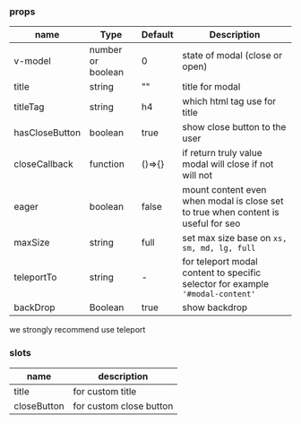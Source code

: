 ### props
| name | Type | Default | Description |
| ------------ | ------------ | ------------ | ------------ |
| v-model | number or boolean |0| state of modal (close or open) |
| title | string | "" | title for modal |
| titleTag | string | h4 | which html tag use for title |
| hasCloseButton | boolean | true | show close button to the user |
| closeCallback | function | ()=>{} | if return truly value modal will close if not will not |
| eager | boolean | false | mount content even when modal is close set to true when content is useful for seo
| maxSize | string | full | set max size base on `xs, sm, md, lg, full`
| teleportTo | string | - | for teleport modal content to specific selector for example `'#modal-content'`
| backDrop | Boolean | true | show backdrop
we strongly recommend use teleport

### slots
| name | description 
| ------------ | ------------ |
| title | for custom title |
| closeButton | for custom close button |

